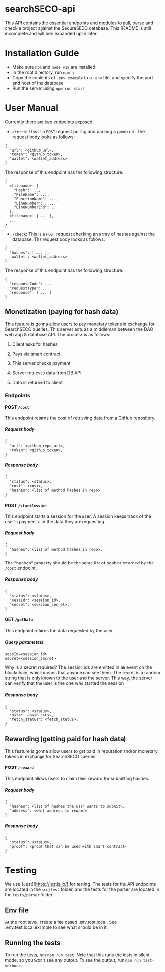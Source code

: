 # searchSECO-api

This API contains the essential endpoints and modules to pull, parse and check a project against the SecureSECO database.
This README is still incomplete and will ben expanded upon later.

# Installation Guide

-   Make sure `npm` and `node v18` are installed
-   In the root directory, run `npm i`
-   Copy the contents of `.env.example` to a `.env` file, and specify the port and host of the database
-   Run the server using `npm run start`

# User Manual

Currently there are two endpoints exposed.

-   `/fetch`: This is a `POST` request pulling and parsing a given url. The request body looks as follows:

```
{
  "url": <github_url>,
  "token": <github_token>,
  "wallet": <wallet_address>
}
```

The response of this endpoint has the following structure:

```
{
  <filename>: {
    "Hash": ...,
    "FileName": ...,
    "FunctionName": ...,
    "LineNumber": ...,
    "LineNumberEnd": ...
  },
  <filename>: { ... },
  ...
}
```

-   `/check`: This is a `POST` request checking an array of hashes against the database. The request body looks as follows:

```
{
  "hashes": [ ... ],
  "wallet": <wallet_address>
}
```

The response of this endpoint has the following structure:

```
{
  "responseCode": ...
  "requestType": ...
  "response": [ ... ]
}
```

## Monetization (paying for hash data)

This feature is gonna allow users to pay monetary tokens in exchange for SearchSECO queries.
This server acts as a middleman between the DAO web app & database API. The process is as follows:

1. Client asks for hashes

2. Pays via smart contract

3. This server checks payment

4. Server retrieves data from DB API

5. Data is returned to client

### Endpoints

#### POST `/cost`

This endpoint returns the cost of retrieving data from a GitHub repository.

##### Request body

```
{
  "url": <github_repo_url>,
  "token": <github_token>,
}
```

##### Response body

```
{
  "status": <status>,
  "cost": <cost>,
  "hashes": <list of method hashes in repo>
}
```

#### POST `/startSession`

This endpoint starts a session for the user. A session keeps track of the user's payment and the data they are requesting.

##### Request body

```
{
  "hashes": <list of method hashes in repo>,
}
```

The "hashes" property should be the same list of hashes returned by the `/cost` endpoint.

##### Response body

```
{
  "status": <status>,
  "sessId": <session_id>,
  "secret": <session_secret>,
}
```

#### GET `/getData`

This endpoint returns the data requested by the user.

##### Query parameters

```
sessId=<session_id>
secret=<session_secret>

```

Why is a secret required? The session ids are emitted in an event on the blockchain, which means that anyone can see them. The secret is a random string that is only known to the user and the server. This way, the server can verify that the user is the one who started the session.

##### Response body

```
{
  "status": <status>,
  "data": <hash_data>,
  "fetch_status": <fetch_status>,
}
```

## Rewarding (getting paid for hash data)

This feature is gonna allow users to get paid in reputation and/or monetary tokens in exchange for SearchSECO queries.

#### POST `/reward`

This endpoint allows users to claim their reward for submitting hashes.

##### Request body

```
{
  "hashes": <list of hashes the user wants to submit>,
  "address": <what address to reward>
}
```

##### Response body

```
{
  "status": <status>,
  "proof": <proof that can be used with smart contract>
}
```

# Testing

We use (Jest)[https://jestjs.io/] for testing. The tests for the API endpoints are located in the `src/test` folder, and the tests for the parser are located in the `tests/parser` folder.

## Env file

At the root level, create a file called .env.test.local. See .env.test.local.example to see what should be in it.

## Running the tests

To run the tests, run `npm run test`. Note that this runs the tests in silent mode, so you won't see any output. To see the output, run `npm run test-verbose`.
